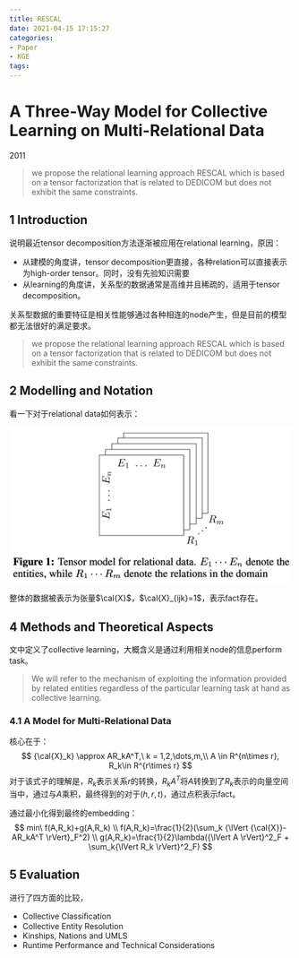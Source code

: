 ```yaml
---
title: RESCAL
date: 2021-04-15 17:15:27
categories:
- Paper
- KGE
tags:
---
```


# A Three-Way Model for Collective Learning on Multi-Relational Data

2011

> we propose the relational learning approach RESCAL which is based on a tensor factorization that is related to DEDICOM but does not exhibit the same constraints.

<!--more-->

## 1 Introduction

说明最近tensor decomposition方法逐渐被应用在relational learning，原因：

- 从建模的角度讲，tensor decomposition更直接，各种relation可以直接表示为high-order tensor。同时，没有先验知识需要
- 从learning的角度讲，关系型的数据通常是高维并且稀疏的，适用于tensor decomposition。

关系型数据的重要特征是相关性能够通过各种相连的node产生，但是目前的模型都无法很好的满足要求。

> we propose the relational learning approach RESCAL which is based on a tensor factorization that is related to DEDICOM but does not exhibit the same constraints.

## 2 Modelling and Notation

看一下对于relational data如何表示：

<img src="RESCAL/image-20200223224511662.png" alt="image-20200223224511662" style="zoom:50%;" />

整体的数据被表示为张量$\cal{X}$，$\cal{X}_{ijk}=1$，表示fact存在。

## 4 Methods and Theoretical Aspects

文中定义了collective learning，大概含义是通过利用相关node的信息perform task。

> We will refer to the mechanism of exploiting the information provided by related entities regardless of the particular learning task at hand as collective learning.

### 4.1 A Model for Multi-Relational Data

核心在于：
$$
{\cal{X}_k} \approx AR_kA^T,\ k = 1,2,\dots,m,\\
A \in R^{n\times r}, R_k\in R^{r\times r}
$$
对于该式子的理解是，$R_k$表示关系$r$的转换，$R_kA^T$将$A$转换到了$R_k$表示的向量空间当中，通过与$A$乘积，最终得到的对于$(h,r,t)$，通过点积表示fact。

通过最小化得到最终的embedding：
$$
min\ f(A,R_k)+g(A,R_k) \\
f(A,R_k)=\frac{1}{2}(\sum_k {\lVert {\cal{X}}-AR_kA^T \rVert}_F^2) \\
g(A,R_k)=\frac{1}{2}\lambda({\lVert A \rVert}^2_F + \sum_k{\lVert R_k \rVert}^2_F)
$$

## 5 Evaluation

进行了四方面的比较，

- Collective Classiﬁcation
- Collective Entity Resolution
- Kinships, Nations and UMLS
- Runtime Performance and Technical Considerations